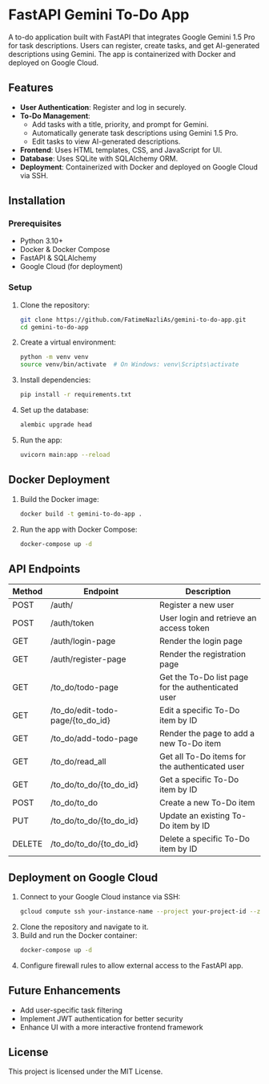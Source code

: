 # FastAPI Gemini To-Do App

A to-do application built with FastAPI that integrates Google Gemini 1.5 Pro for task descriptions. Users can register, create tasks, and get AI-generated descriptions using Gemini. The app is containerized with Docker and deployed on Google Cloud.

## Features

- **User Authentication**: Register and log in securely.
- **To-Do Management**:
  - Add tasks with a title, priority, and prompt for Gemini.
  - Automatically generate task descriptions using Gemini 1.5 Pro.
  - Edit tasks to view AI-generated descriptions.
- **Frontend**: Uses HTML templates, CSS, and JavaScript for UI.
- **Database**: Uses SQLite with SQLAlchemy ORM.
- **Deployment**: Containerized with Docker and deployed on Google Cloud via SSH.

## Installation

### Prerequisites
- Python 3.10+
- Docker & Docker Compose
- FastAPI & SQLAlchemy
- Google Cloud (for deployment)

### Setup
1. Clone the repository:
   ```sh
   git clone https://github.com/FatimeNazliAs/gemini-to-do-app.git
   cd gemini-to-do-app
   ```
2. Create a virtual environment:
   ```sh
   python -m venv venv
   source venv/bin/activate  # On Windows: venv\Scripts\activate
   ```
3. Install dependencies:
   ```sh
   pip install -r requirements.txt
   ```
4. Set up the database:
   ```sh
   alembic upgrade head
   ```
5. Run the app:
   ```sh
   uvicorn main:app --reload
   ```

## Docker Deployment

1. Build the Docker image:
   ```sh
   docker build -t gemini-to-do-app .
   ```
2. Run the app with Docker Compose:
   ```sh
   docker-compose up -d
   ```

## API Endpoints

| Method | Endpoint               | Description                                     |
|--------|------------------------|-------------------------------------------------|
| POST   | /auth/                  | Register a new user                            |
| POST   | /auth/token             | User login and retrieve an access token        |
| GET    | /auth/login-page        | Render the login page                          |
| GET    | /auth/register-page     | Render the registration page                   |
| GET    | /to_do/todo-page        | Get the To-Do list page for the authenticated user |
| GET    | /to_do/edit-todo-page/{to_do_id} | Edit a specific To-Do item by ID      |
| GET    | /to_do/add-todo-page    | Render the page to add a new To-Do item        |
| GET    | /to_do/read_all         | Get all To-Do items for the authenticated user |
| GET    | /to_do/to_do/{to_do_id} | Get a specific To-Do item by ID                |
| POST   | /to_do/to_do            | Create a new To-Do item                        |
| PUT    | /to_do/to_do/{to_do_id} | Update an existing To-Do item by ID            |
| DELETE | /to_do/to_do/{to_do_id} | Delete a specific To-Do item by ID             |


## Deployment on Google Cloud

1. Connect to your Google Cloud instance via SSH:
   ```sh
   gcloud compute ssh your-instance-name --project your-project-id --zone your-zone
   ```
2. Clone the repository and navigate to it.
3. Build and run the Docker container:
   ```sh
   docker-compose up -d
   ```
4. Configure firewall rules to allow external access to the FastAPI app.

## Future Enhancements
- Add user-specific task filtering
- Implement JWT authentication for better security
- Enhance UI with a more interactive frontend framework

## License
This project is licensed under the MIT License.


